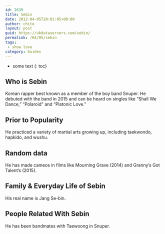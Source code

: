 ```yaml
---
id: 2639
title: Sebin
date: 2012-04-05T20:01:05+00:00
author: chito
layout: post
guid: https://ukdataservers.com/sebin/
permalink: /04/05/sebin
tags:
 - show love
category: Guides
---
```


* some text
{: toc}
          
          
## Who is  Sebin
                  
                  
                  
Korean rapper best known as a member of the boy band Snuper. He debuted with the band in 2015 and can be heard on singles like &#8220;Shall We Dance,&#8221; &#8220;Polaroid&#8221; and &#8220;Platonic Love.&#8221; 
                  
                
                
                
## Prior to Popularity 
                  
                  
                  
He practiced a variety of martial arts growing up, including taekwondo, hapkido, and wushu.
                  
                
                
                
## Random data 
                  
                  
                  
He has made cameos in films like Mourning Grave (2014) and Granny&#8217;s Got Talent&#8217;s (2015).
                  
                
                
                
## Family & Everyday Life of Sebin
                  
                  
                  
His real name is Jang Se-bin.
                  
                
                
                
## People Related With  Sebin
                  
                  
                  
He has been bandmates with Taewoong in Snuper.
                  
                
              
            
          
          
          
    
    
  
